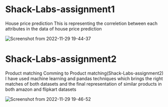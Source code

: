 # Shack-Labs-assignment1
House price prediction
This is representing the correletion between each attributes in the data of house price prediction

![Screenshot from 2022-11-29 19-44-37](https://user-images.githubusercontent.com/66892157/204554025-744684c8-bf32-423e-b2c9-cdadf4846af7.png)

# Shack-Labs-assignment2
Product matching
Comming to Product matching(Shack-Labs-assignment2) I have used machine learning and pandas techniques which brings the right matches of both datasets
and the final representation of similar products in both amazon and flipkart datasets

![Screenshot from 2022-11-29 19-46-52](https://user-images.githubusercontent.com/66892157/204555546-f2d11a24-7c38-4fbf-aa2b-c9edfe7f78ba.png)
